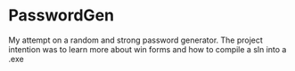 # PasswordGen
My attempt on a random and strong password generator. 
The project intention was to learn more about win forms and how to compile a sln into a .exe

